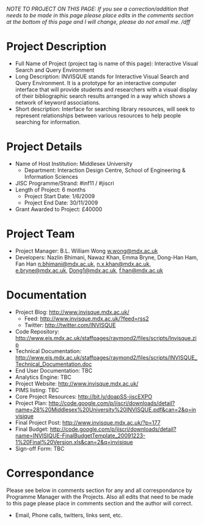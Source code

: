 _NOTE TO PROJECT ON THIS PAGE: If you see a correction/addition that needs to be made in this page please place edits in the comments section at the bottom of this page and I will change, please do not email me. /dff_

# Project Description #
  * Full Name of Project (project tag is name of this page): Interactive Visual Search and Query Environment
  * Long Description: INVISQUE stands for Interactive Visual Search and Query Environment.  It is a prototype for an interactive computer interface that will provide students and researchers with a visual display of their bibliographic search results arranged in a way which shows a network of keyword associations.
  * Short description: Interface for searching library resources, will seek to represent relationships between various resources to help people searching for information.

# Project Details #
  * Name of Host Institution: Middlesex University
    * Department: Interaction Design Centre, School of Engineering & Information Sciences
  * JISC Programme/Strand: #inf11 / #jiscri
  * Length of Project: 6 months
    * Project Start Date: 1/6/2009
    * Project End Date: 30/11/2009
  * Grant Awarded to Project: £40000

# Project Team #
  * Project Manager: B.L. William Wong	w.wong@mdx.ac.uk
  * Developers: Nazlin Bhimani, Nawaz Khan, Emma Bryne, Dong-Han Ham, Fan Han	n.bhimani@mdx.ac.uk, n.x.khan@mdx.ac.uk, e.bryne@mdx.ac.uk, Dong1@mdx.ac.uk, f.han@mdx.ac.uk

# Documentation #
  * Project Blog: http://www.invisque.mdx.ac.uk/
    * Feed: http://www.invisque.mdx.ac.uk/?feed=rss2
    * Twitter: http://twitter.com/INVISQUE
  * Code Repository: http://www.eis.mdx.ac.uk/staffpages/raymond2/files/scripts/Invisque.zip
  * Technical Documentation: http://www.eis.mdx.ac.uk/staffpages/raymond2/files/scripts/INVISQUE_Technical_Documentation.doc
  * End User Documentation: TBC
  * Analytics Engine: TBC
  * Project Website: http://www.invisque.mdx.ac.uk/
  * PIMS listing: TBC
  * Core Project Resources: http://bit.ly/doapSS-jiscEXPO
  * Project Plan: http://code.google.com/p/jiscri/downloads/detail?name=28%20Middlesex%20University%20INVISQUE.pdf&can=2&q=invisique
  * Final Project Post: http://www.invisque.mdx.ac.uk/?p=177
  * Final Budget: http://code.google.com/p/jiscri/downloads/detail?name=INVISIQUE-FinalBudgetTemplate_20091223-1%20Final%20Version.xls&can=2&q=invisique
  * Sign-off Form: TBC


# Correspondance #
Please see below in comments section for any and all correspondance by Programme Manager with the Projects.  Also all edits that need to be made to this page please place in comments section and the author will correct.
  * Email, Phone calls, twitters, links sent, etc.